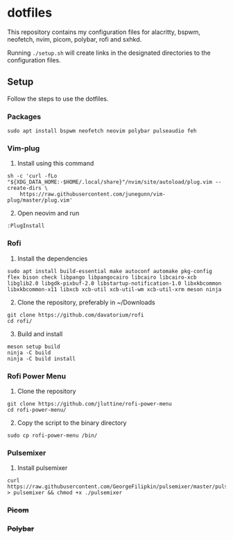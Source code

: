 # dotfiles
This repository contains my configuration files for alacritty, bspwm, neofetch, nvim, picom, polybar, rofi and sxhkd.

Running `./setup.sh` will create links in the designated directories to the configuration files.

## Setup
Follow the steps to use the dotfiles.
### Packages
```
sudo apt install bspwm neofetch neovim polybar pulseaudio feh
```

### Vim-plug
1. Install using this command
```
sh -c 'curl -fLo "${XDG_DATA_HOME:-$HOME/.local/share}"/nvim/site/autoload/plug.vim --create-dirs \
    https://raw.githubusercontent.com/junegunn/vim-plug/master/plug.vim'
```
2. Open neovim and run
```
:PlugInstall
```

### Rofi
1. Install the dependencies
```
sudo apt install build-essential make autoconf automake pkg-config flex bison check libpango libpangocairo libcairo libcairo-xcb libglib2.0 libgdk-pixbuf-2.0 libstartup-notification-1.0 libxkbcommon libxkbcommon-x11 libxcb xcb-util xcb-util-wm xcb-util-xrm meson ninja
```
2. Clone the repository, preferably in ~/Downloads
```
git clone https://github.com/davatorium/rofi
cd rofi/
```
3. Build and install
```
meson setup build
ninja -C build
ninja -C build install
```

### Rofi Power Menu
1. Clone the repository
```
git clone https://github.com/jluttine/rofi-power-menu
cd rofi-power-menu/
```
2. Copy the script to the binary directory
```
sudo cp rofi-power-menu /bin/
```

### Pulsemixer
1. Install pulsemixer
```
curl https://raw.githubusercontent.com/GeorgeFilipkin/pulsemixer/master/pulsemixer > pulsemixer && chmod +x ./pulsemixer
```

### ~~Picom~~
### ~~Polybar~~
